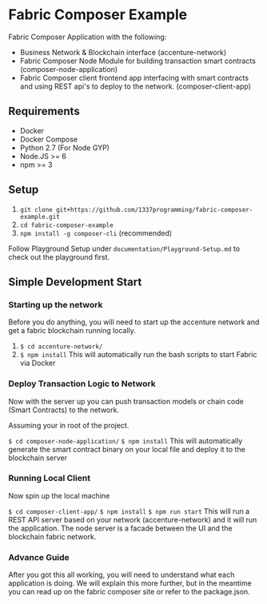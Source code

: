 # Fabric Composer Example
Fabric Composer Application with the following:

* Business Network & Blockchain interface (accenture-network)
* Fabric Composer Node Module for building transaction smart contracts (composer-node-application)
* Fabric Composer client frontend app interfacing with smart contracts and using REST api's to deploy to the network. (composer-client-app)

## Requirements

* Docker
* Docker Compose
* Python 2.7 (For Node GYP)
* Node.JS >= 6
* npm >= 3

## Setup

1. `git clone git+https://github.com/1337programming/fabric-composer-example.git`
2. `cd fabric-composer-example`
3. `npm install -g composer-cli` (recommended)

Follow Playground Setup under `documentation/Playground-Setup.md` to check out the playground first.

## Simple Development Start 

### Starting up the network

Before you do anything, you will need to start up the accenture network and get a fabric blockchain running locally.

1. `$ cd accenture-network/`
2. `$ npm install` This will automatically run the bash scripts to start Fabric via Docker

### Deploy Transaction Logic to Network

Now with the server up you can push transaction models or chain code (Smart Contracts) to the network.

Assuming your in root of the project.

`$ cd composer-node-application/`
`$ npm install` This will automatically generate the smart contract binary on your local file and deploy it to the blockchain server

### Running Local Client

Now spin up the local machine

`$ cd composer-client-app/`
`$ npm install`
`$ npm run start` This will run a REST API server based on your network (accenture-network) and it will run the application.
The node server is a facade between the UI and the blockchain fabric network.

### Advance Guide

After you got this all working, you will need to understand what each application is doing. We will explain this more further, but
 in the meantime you can read up on the fabric composer site or refer to the package.json.


